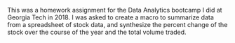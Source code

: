 This was a homework assignment for the Data Analytics bootcamp I did at Georgia Tech in 2018.
I was asked to create a macro to summarize data from a spreadsheet of stock data, and 
synthesize the percent change of the stock over the course of the year and the total volume traded. 
